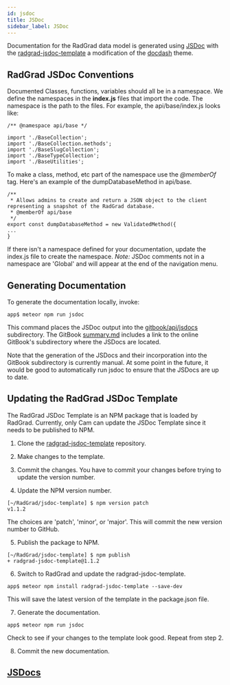 ```yaml
---
id: jsdoc
title: JSDoc
sidebar_label: JSDoc
---
```


Documentation for the RadGrad data model is generated using [JSDoc](http://usejsdoc.org/) with the [radgrad-jsdoc-template](https://github.com/radgrad/jsdoc-template) a modification of the [docdash](https://github.com/clenemt/docdash) theme.

## RadGrad JSDoc Conventions

Documented Classes, functions, variables should all be in a namespace. We define the namespaces in the **index.js** files that import the code. The namespace is the path to the files. For example, the  api/base/index.js looks like:
```
/** @namespace api/base */

import './BaseCollection';
import './BaseCollection.methods';
import './BaseSlugCollection';
import './BaseTypeCollection';
import './BaseUtilities';
```
 
To make a class, method, etc part of the namespace use the *@memberOf* tag. Here's an example of the dumpDatabaseMethod in api/base. 
```
/**
 * Allows admins to create and return a JSON object to the client representing a snapshot of the RadGrad database.
 * @memberOf api/base
 */
export const dumpDatabaseMethod = new ValidatedMethod({
...
}
```

If there isn't a namespace defined for your documentation, update the index.js file to create the namespace. *Note:* JSDoc comments not in a namespace are 'Global' and will appear at the end of the navigation menu.

## Generating Documentation

To generate the documentation locally, invoke:

```
app$ meteor npm run jsdoc
```

This command places the JSDoc output into the [gitbook/api/jsdocs](https://github.com/radgrad/radgrad/tree/master/gitbook/api/jsdocs) subdirectory.  The GitBook [summary.md](https://github.com/radgrad/radgrad/blob/master/gitbook/SUMMARY.md) includes a link to the online GitBook's subdirectory where the JSDocs are located.

Note that the generation of the JSDocs and their incorporation into the GitBook subdirectory is currently manual. At some point in the future, it would be good to automatically run jsdoc to ensure that the JSDocs are up to date.

## Updating the RadGrad JSDoc Template

The RadGrad JSDoc Template is an NPM package that is loaded by RadGrad. Currently, only Cam can update the JSDoc Template since it needs to be published to NPM. 

1) Clone the [radgrad-jsdoc-template](https://github.com/radgrad/jsdoc-template) repository.

2) Make changes to the template.

3) Commit the changes. You have to commit your changes before trying to update the version number.

4) Update the NPM version number. 
```
[~/RadGrad/jsdoc-template] $ npm version patch
v1.1.2
``` 
The choices are 'patch', 'minor', or 'major'. This will commit the new version number to GitHub.

5) Publish the package to NPM. 
```
[~/RadGrad/jsdoc-template] $ npm publish
+ radgrad-jsdoc-template@1.1.2
```

6) Switch to RadGrad and update the radgrad-jsdoc-template.
```
app$ meteor npm install radgrad-jsdoc-template --save-dev
``` 
This will save the latest version of the template in the package.json file.

7) Generate the documentation. 
```
app$ meteor npm run jsdoc
``` 
Check to see if your changes to the template look good. Repeat from step 2.

8) Commit the new documentation.

## [JSDocs](https://philipmjohnson.gitbooks.io/radgrad-manual/content/api/jsdocs/)
